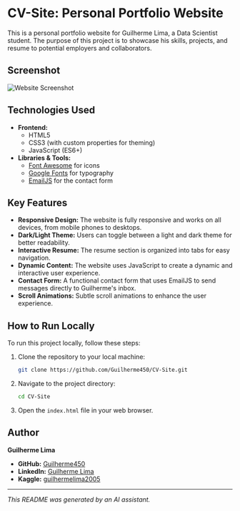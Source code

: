 # CV-Site: Personal Portfolio Website

This is a personal portfolio website for Guilherme Lima, a Data Scientist student. The purpose of this project is to showcase his skills, projects, and resume to potential employers and collaborators.

## Screenshot

![Website Screenshot](imgs/guilherme_main.png)

## Technologies Used

*   **Frontend:**
    *   HTML5
    *   CSS3 (with custom properties for theming)
    *   JavaScript (ES6+)
*   **Libraries & Tools:**
    *   [Font Awesome](https://fontawesome.com/) for icons
    *   [Google Fonts](https://fonts.google.com/) for typography
    *   [EmailJS](https://www.emailjs.com/) for the contact form

## Key Features

*   **Responsive Design:** The website is fully responsive and works on all devices, from mobile phones to desktops.
*   **Dark/Light Theme:** Users can toggle between a light and dark theme for better readability.
*   **Interactive Resume:** The resume section is organized into tabs for easy navigation.
*   **Dynamic Content:** The website uses JavaScript to create a dynamic and interactive user experience.
*   **Contact Form:** A functional contact form that uses EmailJS to send messages directly to Guilherme's inbox.
*   **Scroll Animations:** Subtle scroll animations to enhance the user experience.

## How to Run Locally

To run this project locally, follow these steps:

1.  Clone the repository to your local machine:
    ```bash
    git clone https://github.com/Guilherme450/CV-Site.git
    ```
2.  Navigate to the project directory:
    ```bash
    cd CV-Site
    ```
3.  Open the `index.html` file in your web browser.

## Author

**Guilherme Lima**

*   **GitHub:** [Guilherme450](https://github.com/Guilherme450)
*   **LinkedIn:** [Guilherme Lima](https://www.linkedin.com/in/guilherme-lima-nascimento-34857a302/)
*   **Kaggle:** [guilhermelima2005](https://www.kaggle.com/guilhermelima2005)

---

*This README was generated by an AI assistant.*

